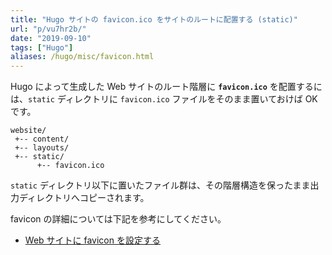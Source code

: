 ```yaml
---
title: "Hugo サイトの favicon.ico をサイトのルートに配置する (static)"
url: "p/vu7hr2b/"
date: "2019-09-10"
tags: ["Hugo"]
aliases: /hugo/misc/favicon.html
---
```


Hugo によって生成した Web サイトのルート階層に __`favicon.ico`__ を配置するには、`static` ディレクトリに `favicon.ico` ファイルをそのまま置いておけば OK です。

```
website/
 +-- content/
 +-- layouts/
 +-- static/
      +-- favicon.ico
```

`static` ディレクトリ以下に置いたファイル群は、その階層構造を保ったまま出力ディレクトリへコピーされます。

favicon の詳細については下記を参考にしてください。

- [Web サイトに favicon を設定する](/p/bdox8hr/)

